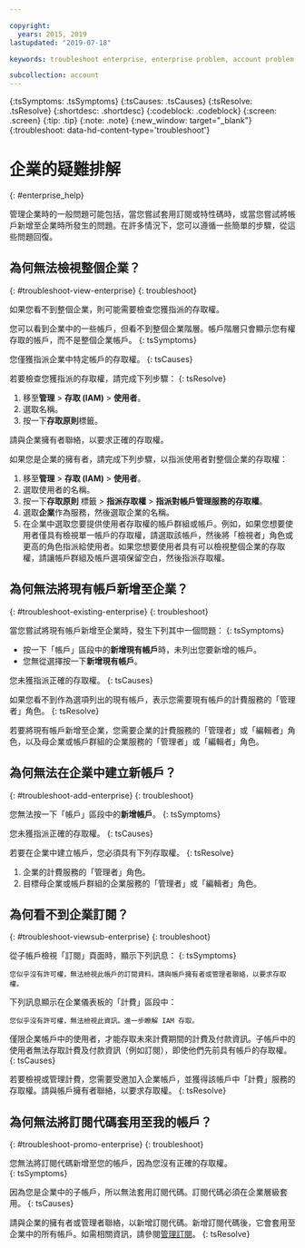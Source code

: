 ```yaml
---

copyright:
  years: 2015, 2019
lastupdated: "2019-07-18"

keywords: troubleshoot enterprise, enterprise problem, account problem, enterprise support, enterprise help, error message

subcollection: account
---
```


{:tsSymptoms: .tsSymptoms}
{:tsCauses: .tsCauses}
{:tsResolve: .tsResolve}
{:shortdesc: .shortdesc}
{:codeblock: .codeblock}
{:screen: .screen}
{:tip: .tip}
{:note: .note}
{:new_window: target="_blank"}
{:troubleshoot: data-hd-content-type='troubleshoot'}

# 企業的疑難排解
{: #enterprise_help}

管理企業時的一般問題可能包括，當您嘗試套用訂閱或特性碼時，或當您嘗試將帳戶新增至企業時所發生的問題。在許多情況下，您可以遵循一些簡單的步驟，從這些問題回復。


## 為何無法檢視整個企業？
{: #troubleshoot-view-enterprise}
{: troubleshoot}

如果您看不到整個企業，則可能需要檢查您獲指派的存取權。

您可以看到企業中的一些帳戶，但看不到整個企業階層。帳戶階層只會顯示您有權存取的帳戶，而不是整個企業帳戶。
{: tsSymptoms}

您僅獲指派企業中特定帳戶的存取權。
{: tsCauses}

若要檢查您獲指派的存取權，請完成下列步驟：
{: tsResolve}

1. 移至**管理** &gt; **存取 (IAM)** > **使用者**。
2. 選取名稱。
2. 按一下**存取原則**標籤。

請與企業擁有者聯絡，以要求正確的存取權。

如果您是企業的擁有者，請完成下列步驟，以指派使用者對整個企業的存取權：
1. 移至**管理** > **存取 (IAM)** > **使用者**。
2. 選取使用者的名稱。 
2. 按一下**存取原則** 標籤 > **指派存取權** > **指派對帳戶管理服務的存取權**。
3. 選取**企業**作為服務，然後選取企業的名稱。
4. 在企業中選取您要提供使用者存取權的帳戶群組或帳戶。例如，如果您想要使用者僅具有檢視單一帳戶的存取權，請選取該帳戶，然後將「檢視者」角色或更高的角色指派給使用者。如果您想要使用者具有可以檢視整個企業的存取權，請讓帳戶群組及帳戶選項保留空白，然後指派存取權。

## 為何無法將現有帳戶新增至企業？
{: #troubleshoot-existing-enterprise}
{: troubleshoot}

當您嘗試將現有帳戶新增至企業時，發生下列其中一個問題：
{: tsSymptoms}
* 按一下「帳戶」區段中的**新增現有帳戶**時，未列出您要新增的帳戶。
* 您無從選擇按一下**新增現有帳戶**。

您未獲指派正確的存取權。
{: tsCauses}

如果您看不到作為選項列出的現有帳戶，表示您需要現有帳戶的計費服務的「管理者」角色。
{: tsResolve}

若要將現有帳戶新增至企業，您需要企業的計費服務的「管理者」或「編輯者」角色，以及母企業或帳戶群組的企業服務的「管理者」或「編輯者」角色。

## 為何無法在企業中建立新帳戶？
{: #troubleshoot-add-enterprise}
{: troubleshoot}

您無法按一下「帳戶」區段中的**新增帳戶**。
{: tsSymptoms}

您未獲指派正確的存取權。
{: tsCauses}

若要在企業中建立帳戶，您必須具有下列存取權。
{: tsResolve}
1. 企業的計費服務的「管理者」角色。
2. 目標母企業或帳戶群組的企業服務的「管理者」或「編輯者」角色。

## 為何看不到企業訂閱？
{: #troubleshoot-viewsub-enterprise}
{: troubleshoot}

從子帳戶檢視「訂閱」頁面時，顯示下列訊息：
{: tsSymptoms}

`您似乎沒有許可權，無法檢視此帳戶的訂閱資料。請與帳戶擁有者或管理者聯絡，以要求存取權。`

下列訊息顯示在企業儀表板的「計費」區段中：

`您似乎沒有許可權，無法檢視此資訊。進一步瞭解 IAM 存取。`

僅限企業帳戶中的使用者，才能存取未來計費期間的計費及付款資訊。子帳戶中的使用者無法存取計費及付款資訊（例如訂閱），即使他們先前具有帳戶的存取權。
{: tsCauses}

若要檢視或管理計費，您需要受邀加入企業帳戶，並獲得該帳戶中「計費」服務的存取權。請與帳戶擁有者聯絡，以要求存取權。
{: tsResolve}

## 為何無法將訂閱代碼套用至我的帳戶？  
{: #troubleshoot-promo-enterprise}
{: troubleshoot}

您無法將訂閱代碼新增至您的帳戶，因為您沒有正確的存取權。  
{: tsSymptoms}

因為您是企業中的子帳戶，所以無法套用訂閱代碼。訂閱代碼必須在企業層級套用。
{: tsCauses}

請與企業的擁有者或管理者聯絡，以新增訂閱代碼。新增訂閱代碼後，它會套用至企業中的所有帳戶。如需相關資訊，請參閱[管理訂閱](/docs/billing-usage?topic=billing-usage-subscriptions)。
{: tsResolve}

